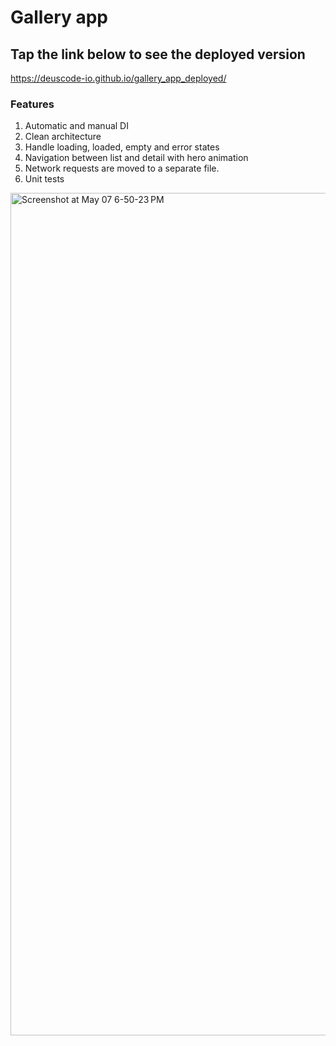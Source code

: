 # Gallery app

## Tap the link below to see the deployed version
https://deuscode-io.github.io/gallery_app_deployed/


### Features
1. Automatic and manual DI
2. Clean architecture
3. Handle loading, loaded, empty and error states
4. Navigation between list and detail with hero animation
5. Network requests are moved to a separate file.
6. Unit tests


<img width="1348" alt="Screenshot at May 07 6-50-23 PM" src="https://github.com/deuscode-io/gallery_app/assets/165549052/4c204dda-cfee-40a1-9a86-7e6b218572ee">


